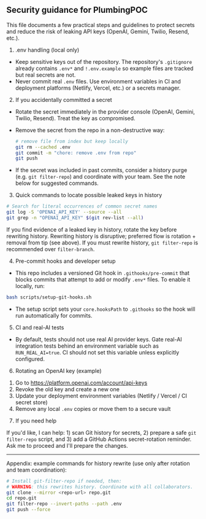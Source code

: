## Security guidance for PlumbingPOC

This file documents a few practical steps and guidelines to protect secrets and reduce the risk of leaking API keys (OpenAI, Gemini, Twilio, Resend, etc.).

1) .env handling (local only)

- Keep sensitive keys out of the repository. The repository's `.gitignore` already contains `.env*` and `!.env.example` so example files are tracked but real secrets are not.
- Never commit real `.env` files. Use environment variables in CI and deployment platforms (Netlify, Vercel, etc.) or a secrets manager.

2) If you accidentally committed a secret

- Rotate the secret immediately in the provider console (OpenAI, Gemini, Twilio, Resend). Treat the key as compromised.
- Remove the secret from the repo in a non-destructive way:

  ```bash
  # remove file from index but keep locally
  git rm --cached .env
  git commit -m "chore: remove .env from repo"
  git push
  ```

- If the secret was included in past commits, consider a history purge (e.g. `git filter-repo`) and coordinate with your team. See the note below for suggested commands.

3) Quick commands to locate possible leaked keys in history

```bash
# Search for literal occurrences of common secret names
git log -S 'OPENAI_API_KEY' --source --all
git grep -n "OPENAI_API_KEY" $(git rev-list --all)
``` 

If you find evidence of a leaked key in history, rotate the key before rewriting history. Rewriting history is disruptive; preferred flow is rotation + removal from tip (see above). If you must rewrite history, `git filter-repo` is recommended over `filter-branch`.

4) Pre-commit hooks and developer setup

- This repo includes a versioned Git hook in `.githooks/pre-commit` that blocks commits that attempt to add or modify `.env*` files. To enable it locally, run:

```bash
bash scripts/setup-git-hooks.sh
```

- The setup script sets your `core.hooksPath` to `.githooks` so the hook will run automatically for commits.

5) CI and real-AI tests

- By default, tests should not use real AI provider keys. Gate real-AI integration tests behind an environment variable such as `RUN_REAL_AI=true`. CI should not set this variable unless explicitly configured.

6) Rotating an OpenAI key (example)

1. Go to https://platform.openai.com/account/api-keys
2. Revoke the old key and create a new one
3. Update your deployment environment variables (Netlify / Vercel / CI secret store)
4. Remove any local `.env` copies or move them to a secure vault

7) If you need help

If you'd like, I can help: 1) scan Git history for secrets, 2) prepare a safe `git filter-repo` script, and 3) add a GitHub Actions secret-rotation reminder. Ask me to proceed and I'll prepare the changes.

---

Appendix: example commands for history rewrite (use only after rotation and team coordination):

```bash
# Install git-filter-repo if needed, then:
# WARNING: this rewrites history. Coordinate with all collaborators.
git clone --mirror <repo-url> repo.git
cd repo.git
git filter-repo --invert-paths --path .env
git push --force
```
